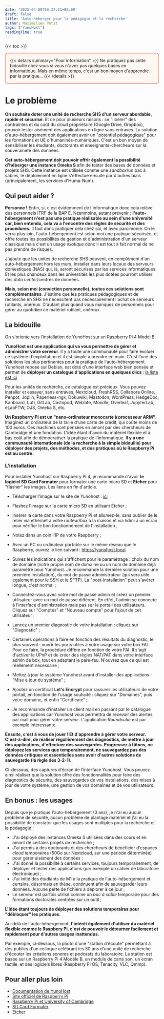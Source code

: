 ```yaml
---
date: '2025-04-09T10:37:51+02:00'
draft: false
title: 'Auto-héberger pour la pédagogie et la recherche'
author: Maximilien Petit
tags: ["YunoHost"]
readingTime: true
---
```

{{< toc >}}

<div style="background-color: #fff7f1; border: 1px solid #d22000; padding: 15px; border-radius: 8px; margin-bottom: 20px;">
  {{< details summary="Pour information" >}}
Ne pratiquez pas cette bidouille chez vous si vous n'avez pas quelques bases en informatique. Mais en même temps, c'est un bon moyen d'apprendre par la pratique...
{{< /details >}}
</div>

# Le problème

**On souhaite doter une unité de recherche SHS d'un serveur abordable, rapide et sécurisé**. Et ce pour plusieurs raisons : se "libérer" des contraintes et du coût du *cloud* propriétaire (Google Drive, Dropbox), pouvoir tester aisément des applications en ligne sans entraves. La solution d'auto-hébergement doit également avoir un "potentiel pédagogique" pour les formations et UE d'humaninés-numériques. C'est un bon moyen de sensibiliser les étudiants, doctorants et enseignants-chercheurs sur la souveraineté des données.

**Cet auto-hébergement doit pouvoir offrir également la possibilité d'héberger une instance Omeka S** afin de tester des bases de données et projets SHS. Cette instance est utilisée comme une *sandbox*/un bac à sables, le déploiement en ligne s'effectue ensuite par d'autres biais (principalement, les services d'Huma-Num).

## Qui peut aider ? 

**Personne !** Enfin, si, c'est évidemment de l'informatique donc cela relève des personnels ITRF de la BAP E. Néanmoins, autant prévenir : **l'auto-hébergement n'est pas une pratique réalisable au sein d'une université car, bien entendu, cela va a l'encontre des règles de sécurité et des procédures**. Il faut donc pratiquer cela chez soi, et avec parcimonie. On le verra plus loin, l'auto-hébergement est selon moi une pratique sécurisée, et offre toutes les possibilités de gestion et d'administration d'un serveur classique mais c'est un usage *exotique* donc il est tout à fait normal de ne pas prendre de risques. 

J'ajoute que les unités de recherche SHS peuvent, en complément d'un auto-hébergement hors les murs, installer dans leurs locaux des serveurs domestiques (NAS) qui, là, seront sécurisés par les services informatiques. Et les plus chanceux dans les universités les plus dotées pourront utiliser des *data center*/centres de données. 

**Mais, selon moi (conviction personnelle), toutes ces solutions sont complémentaires**. J'estime que les pratiques pédagogiques et de recherche en SHS ne nécessitent pas nécessairement l'achat de serveurs rutilants, onéreux. D'autant plus quand vous manquez de personnels pour gérer au quotidien ce matériel rutilant, onéreux. 

## La bidouille

On s'oriente vers l'installation de YunoHost sur un Raspberry Pi 4 Model B.

**YunoHost est une application qui va vous permettre de gérer et administrer votre serveur**. Il y a toute une communauté pour faire évoluer ce système d'exploitation et il est simple à prendre en main. C'est l'une des solutions les plus pertinentes pour la pratique de l'auto-hébergement. Yunohost repose sur Debian, est doté d'une interface web bien pensée et permet de **déployer un catalogue d'applications en quelques clics** : <a href="https://apps.yunohost.org/" target="_blank">la liste est ici</a>

Pour les unités de recherche, ce catalogue est précieux. Vous pouvez installer et essayer, sans entraves, Nextcloud, FreshRSS, Collabora Online, Penpot, Joplin, Paperless-ngx, Dokuwiki, Mastodon, WordPress, HedgeDoc, Kanboard, Lufi, GitLab, Castopod, Weblate, Moodle, Overleaf, JupyterLab, eLabFTW, OJS, Omeka S, etc.  

**Un Raspberry Pi est un "nano-ordinateur monocarte à processeur ARM"**. Imaginez un ordinateur de la taille d'une carte de crédit, qui coûte moins de 100 euros. Ces machines sont pensées en amont par des chercheurs de Cambridge et une fondation. L'idée étant d'avoir du matériel flexible et à bas coût afin de démocratiser la pratique de l'informatique. **Il y a une communauté internationale (de la recherche à la simple bidouille) pour déployer des projets, des méthodes, et des pratiques où le Raspberry Pi est au centre.**

### L'installation

Pour installer Yunohost sur Raspberry Pi 4, je recommande d'avoir **le logiciel SD Card Formater** pour formater une carte micro SD et **Etcher** pour "flasher" les images. Les liens en fin d'article.

- Télécharger l'image sur le site de Yunohost : <a href="https://repo.yunohost.org/images/yunohost-bookworm-12.0-rpi-stable.img.zip " target="_blank">ici</a>

- Flashez l'image sur la carte micro SD en utilisant Etcher ; 

- Insérer la carte dans votre Raspberry Pi et allumez-le, sans oublier de le relier via ethernet à votre routeur/box à la maison et via hdmi à un écran pour vérifier le bon fonctionnement de l'installation ; 

- Notez dans un coin l'IP de votre Raspberry ; 

- Avec un PC ou ordinateur portable sur le même réseau que le Raspberry, ouvrez le lien suivant : https://yunohost.local

- Suivez les indications qui s'affichent pour le paramétrage : choix du nom de domaine (votre propre nom de domaine ou un nom de domaine déjà paramétré pour Yunohost. Je recommande la dernière solution pour une première installation), du mot de passe administrateur (qui sera utile également pour le SSH et le SFTP). La "post-installation" peut s'avérer longue, c'est normal ; 

- Connectez-vous avec votre mot de passe admin et créez un premier utilisateur avec un mot de passe différent. En effet, l'admin se connecte à l'interface d'aministration mais pas sur le portail des utilisateurs. Cliquez sur "Comptes" et "Nouveau compte" pour l'ajout de cet utilisateur ; 

- Lancez un premier diagnostic de votre installation : cliquez sur "Diagnostic" ; 

- Certaines opérations à faire en fonction des résultats du diagnostic, le plus souvent : ouvrir les ports utiles à votre usage sur votre box FAI. Pour ce faire, la procédure diffère en fonction de votre FAI. Il s'agit d'activer le UPnP et de créer des règles NAT/PAT dans votre interface admin de box, tout en adaptant le pare-feu. N'ouvrez que ce qui est réellement nécessaire ; 

- Mettez à jour le système Yunohost avant d'installer des applications : "Mise à jour du système" ; 

- Ajoutez un certificat **Let's Encrypt** pour rassurer les utilisateurs de votre portail, en fonction de l'usage souhaité : cliquez sur "Domaines", puis votre domaine, et enfin "Certificate" ; 

- Je recommande d'installer un client mail en passant par le catalogue des applications car Yunohost vous permettra de recevoir des alertes par mail pour gérer votre serveur. L'application *Roundcube* est par exemple intéressante.

**Ensuite, c'est à vous de jouer ! Et d'apprendre à gérer votre serveur. C'est-à-dire, de réaliser régulièrement des diagnostics, de mettre à jour des applications, d'effectuer des sauvegardes. Progressez à tâtons, ne déployez les services que temporairement, ne sauvegardez pas  des données critiques et essentielles sans avoir d'autres solutions de sauvegarde (la règle des 3-2-1).**

Ci-dessous, des captures d'écran de l'interface Yunohost. Vous pouvez ainsi réaliser que la solution offre des fonctionnalités pour faire des diagnostics de sécurité, des sauvegardes de vos installations, des mises à jour de votre système, une gestion de vos domaines et de vos utilisateurs. 

## En bonus : les usages

Depuis que je pratique l'auto-hébergement (3 ans), je n'ai eu aucun problème de sécurité, aucun problème de plantage matériel et j'ai eu la possibilité de constater que les usages sont multiples pour la recherche et la pédagogie : 

* J'ai déployé des instances Omeka S utilisées dans des cours et en amont de certains projets de recherche ; 
* J'ai permis à des doctorants et des chercheurs de bénéficier d'espaces *cloud* temporaires (50Go sur Nextcloud, sur une période déterminée) pour gérer aisément des données ; 
* J'ai donné la possibilité à certains services, toujours temporairement, de déployer et tester des applications (par exemple un cahier de laboratoire électronique) ;
* J'ai initié des étudiants de M1 à la pratique de l'auto-hébergement et certains, désormais en thèse, continuent afin de sauvegarder leurs données. Aucune perte de fichiers à déplorer à ce jour ; 
* Le serveur est parfois utilisé comme un *bac à sable* temporaire pour des formations doctorales centrées sur un outil ; 

**L'idée étant toujours de déployer des solutions temporaires pour "débloquer" les pratiques.**

Au-delà de l'auto-hébergement, **l'intérêt également d'utiliser du matériel flexible comme le Raspbery Pi, c'est de pouvoir le détourner facilement et rapidement pour d'autres usages inattendus.** 

Par exemple, ci-dessous, la photo d'une "station d'écoute" permettant à des publics d'un colloque célébrant les 30 ans d'une unité de recherche d'écouter les créations sonores et podcasts du laboratoire. La station est basée sur un Raspberry Pi 4 Modèle B, un module de carte son, un écran tactile, et des logiciels libres (Raspberry Pi OS, Tenacity, VLC, Qmmp).


## Pour aller plus loin

* <a href="https://doc.yunohost.org/fr" target="_blank">Documentation de YunoHost</a>
* <a href="https://www.raspberrypi.com/" target="_blank">Site officiel de Raspberry Pi</a>
* <a href="https://www.cl.cam.ac.uk/projects/raspberrypi/" target="_blank">Raspberry Pi et University of Cambridge</a>
* <a href="https://www.sdcard.org/downloads/formatter/" target="_blank">SD Card Formater</a>
* <a href="https://etcher.balena.io/" target="_blank">Etcher</a>